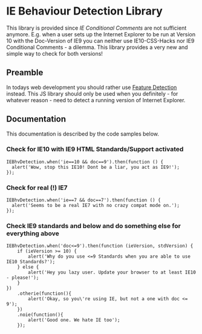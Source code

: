 # IE Behaviour Detection Library

This library is provided since *IE Conditional Comments* are not sufficient anymore. 
E.g. when a user sets up the Internet Explorer to be run at Version 10 with the Doc-Version of IE9 you can neither use IE10-CSS-Hacks nor IE9 Conditional Comments - a dilemma.
This library provides a very new and simple way to check for both versions!

## Preamble
In todays web development you should rather use [Feature Detection](https://en.wikipedia.org/wiki/Feature_detection_(web_development))  instead.
This JS library should only be used when you definitely - for whatever reason - need to detect a running version of Internet Explorer.


## Documentation
This documentation is described by the code samples below.

### Check for IE10 with IE9 HTML Standards/Support activated

    IEBhvDetection.when('ie==10 && doc==9').then(function () {
      alert('Wow, stop this IE10! Dont be a liar, you act as IE9!');
    });
    
### Check for real (!) IE7

    IEBhvDetection.when('ie==7 && doc==7').then(function () {
      alert('Seems to be a real IE7 with no crazy compat mode on.');
    });
    
### Check IE9 standards and below and do something else for everything above

    IEBhvDetection.when('doc<=9').then(function (ieVersion, stdVersion) {
        if (ieVersion >= 10) {
            alert('Why do you use <=9 Standards when you are able to use IE10 Standards?');
        } else {
            alert('Hey you lazy user. Update your browser to at least IE10 - please!');
        }
    })
        .otherie(function(){
            alert('Okay, so you\'re using IE, but not a one with doc <= 9');
        })
        .noie(function(){
            alert('Good one. We hate IE too');
        });
